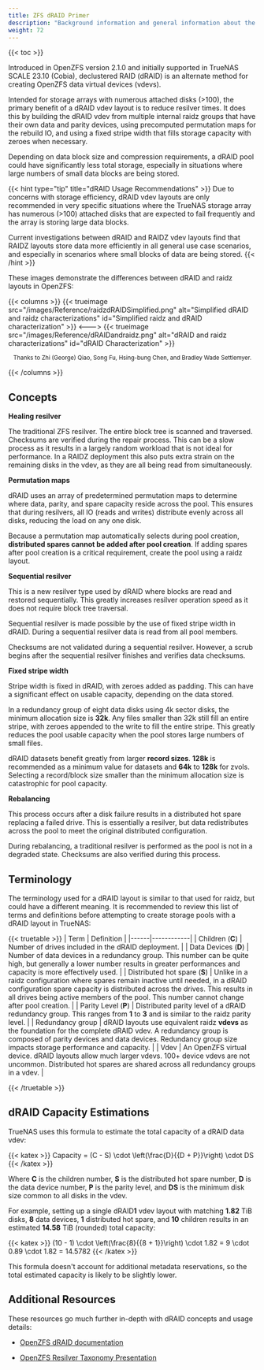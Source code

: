 ```yaml
---
title: ZFS dRAID Primer
description: "Background information and general information about the dRAID storage solution included in OpenZFS version 2.2.0."
weight: 72
---
```


{{< toc >}}

Introduced in OpenZFS version 2.1.0 and initially supported in TrueNAS SCALE 23.10 (Cobia), declustered RAID (dRAID) is an alternate method for creating OpenZFS data virtual devices (vdevs).

Intended for storage arrays with numerous attached disks (>100), the primary benefit of a dRAID vdev layout is to reduce resilver times.
It does this by building the dRAID vdev from multiple internal raidz groups that have their own data and parity devices, using precomputed permutation maps for the rebuild IO, and using a fixed stripe width that fills storage capacity with zeroes when necessary.

Depending on data block size and compression requirements, a dRAID pool could have significantly less total storage, especially in situations where large numbers of small data blocks are being stored.

{{< hint type="tip" title="dRAID Usage Recommendations" >}}
Due to concerns with storage efficiency, dRAID vdev layouts are only recommended in very specific situations where the TrueNAS storage array has numerous (>100) attached disks that are expected to fail frequently and the array is storing large data blocks.

Current investigations between dRAID and RAIDZ vdev layouts find that RAIDZ layouts store data more efficiently in all general use case scenarios, and especially in scenarios where small blocks of data are being stored.
{{< /hint >}}

These images demonstrate the differences between dRAID and raidz layouts in OpenZFS:

{{< columns >}}
{{< trueimage src="/images/Reference/raidzdRAIDSimplified.png" alt="Simplified dRAID and raidz characterizations" id="Simplified raidz and dRAID characterization" >}}
<--->
{{< trueimage src="/images/Reference/dRAIDandraidz.png" alt="dRAID and raidz characterizations" id="dRAID Characterization" >}}
<p style="text-align: center;"><small>Thanks to Zhi (George) Qiao, Song Fu, Hsing-bung Chen, and Bradley Wade Settlemyer.</small></p>
{{< /columns >}}

## Concepts

**Healing resilver**

The traditional ZFS resilver.
The entire block tree is scanned and traversed.
Checksums are verified during the repair process.
This can be a slow process as it results in a largely random workload that is not ideal for performance.
In a RAIDZ deployment this also puts extra strain on the remaining disks in the vdev, as they are all being read from simultaneously.

**Permutation maps**

dRAID uses an array of predetermined permutation maps to determine where data, parity, and spare capacity reside across the pool.
This ensures that during resilvers, all IO (reads and writes) distribute evenly across all disks, reducing the load on any one disk.

Because a permutation map automatically selects during pool creation, **distributed spares cannot be added after pool creation**.
If adding spares after pool creation is a critical requirement, create the pool using a raidz layout.

**Sequential resilver**

This is a new resilver type used by dRAID where blocks are read and restored sequentially.
This greatly increases resilver operation speed as it does not require block tree traversal.

Sequential resilver is made possible by the use of fixed stripe width in dRAID.
During a sequential resilver data is read from all pool members.

Checksums are not validated during a sequential resilver.
However, a scrub begins after the sequential resilver finishes and verifies data checksums.

**Fixed stripe width**

Stripe width is fixed in dRAID, with zeroes added as padding.
This can have a significant effect on usable capacity, depending on the data stored.

In a redundancy group of eight data disks using 4k sector disks, the minimum allocation size is **32k**.
Any files smaller than 32k still fill an entire stripe, with zeroes appended to the write to fill the entire stripe.
This greatly reduces the pool usable capacity when the pool stores large numbers of small files.

dRAID datasets benefit greatly from larger **record sizes**.
**128k** is recommended as a minimum value for datasets and **64k** to **128k** for zvols.
Selecting a record/block size smaller than the minimum allocation size is catastrophic for pool capacity.

**Rebalancing**

This process occurs after a disk failure results in a distributed hot spare replacing a failed drive.
This is essentially a resilver, but data redistributes across the pool to meet the original distributed configuration.

During rebalancing, a traditional resilver is performed as the pool is not in a degraded state.
Checksums are also verified during this process.

## Terminology

The terminology used for a dRAID layout is similar to that used for raidz, but could have a different meaning.
It is recommended to review this list of terms and definitions before attempting to create storage pools with a dRAID layout in TrueNAS:

{{< truetable >}}
| Term | Definition |
|------|------------|
| Children (**C**) | Number of drives included in the dRAID deployment. |
| Data Devices (**D**) | Number of data devices in a redundancy group. This number can be quite high, but generally a lower number results in greater performances and capacity is more effectively used. |
| Distributed hot spare (**S**) | Unlike in a raidz configuration where spares remain inactive until needed, in a dRAID configuration spare capacity is distributed across the drives. This results in all drives being active members of the pool. This number cannot change after pool creation. |
| Parity Level (**P**) | Distributed parity level of a dRAID redundancy group. This ranges from **1** to **3** and is similar to the raidz parity level. |
| Redundancy group | dRAID layouts use equivalent raidz **vdevs** as the foundation for the complete dRAID vdev. A redundancy group is composed of parity devices and data devices. Redundancy group size impacts storage performance and capacity. |
| Vdev | An OpenZFS virtual device. dRAID layouts allow much larger vdevs. 100+ device vdevs are not uncommon. Distributed hot spares are shared across all redundancy groups in a vdev. |

{{< /truetable >}}

## dRAID Capacity Estimations

TrueNAS uses this formula to estimate the total capacity of a dRAID data vdev:

{{< katex >}}
Capacity = (C - S) \cdot \left(\frac{D}{{D + P}}\right) \cdot DS
{{< /katex >}}

Where **C** is the children number, **S** is the distributed hot spare number, **D** is the data device number, **P** is the parity level, and **DS** is the minimum disk size common to all disks in the vdev.

For example, setting up a single dRAID**1** vdev layout with matching **1.82** TiB disks, **8** data devices, **1** distributed hot spare, and **10** children results in an estimated **14.58** TiB (rounded) total capacity:

{{< katex >}}
(10 - 1) \cdot \left(\frac{8}{{8 + 1}}\right) \cdot 1.82 = 9 \cdot 0.89 \cdot 1.82 = 14.5782
{{< /katex >}}

This formula doesn't account for additional metadata reservations, so the total estimated capacity is likely to be slightly lower.

## Additional Resources

These resources go much further in-depth with dRAID concepts and usage details:

* [OpenZFS dRAID documentation](https://openzfs.github.io/openzfs-docs/Basic%20Concepts/dRAID%20Howto.html)

* [OpenZFS Resilver Taxonomy Presentation](https://docs.google.com/presentation/d/1vLsgQ1MaHlifw40C9R2sPsSiHiQpxglxMbK2SMthu0Q/edit#slide=id.g995720a6cf_1_39)

